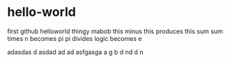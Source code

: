 # hello-world
first github helloworld thingy mabob
this minus this produces this sum
sum times n becomes pi
pi divides logic becomes e

adasdas
d
asdad
ad
ad
asfgasga
a
g
b
d
nd
d
n
